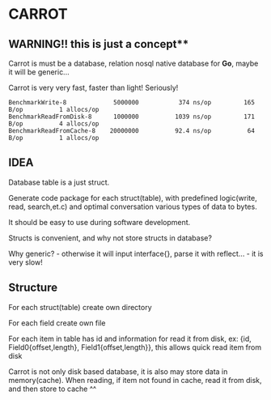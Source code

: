 # CARROT  

## WARNING!! this is just a concept**

Carrot is must be a database, relation nosql native database for **Go**, maybe it will be generic... 

Carrot is very very fast, faster than light! Seriously! 

	BenchmarkWrite-8        	 5000000	       374 ns/op	     165 B/op	       1 allocs/op
	BenchmarkReadFromDisk-8 	 1000000	      1039 ns/op	     171 B/op	       4 allocs/op
	BenchmarkReadFromCache-8	20000000	      92.4 ns/op	      64 B/op	       1 allocs/op


## IDEA

Database table is a just struct.

Generate code package for each struct(table), with predefined logic(write, read, search,et.c) and optimal conversation various types of data to bytes.

It should be easy to use during software development.

Structs is convenient, and why not store structs in database?

Why generic? - otherwise it will input interface{}, parse it with reflect... - it is very slow! 

## Structure

For each struct(table) create own directory

For each field create own file

For each item in table has id and information for read it from disk, ex: {id, Field0{offset,length}, Field1{offset,length}}, this allows quick read item from disk

Carrot is not only disk based database, it is also may store data in memory(cache). When reading, if item not found in cache, read it from disk, and then store to cache ^^